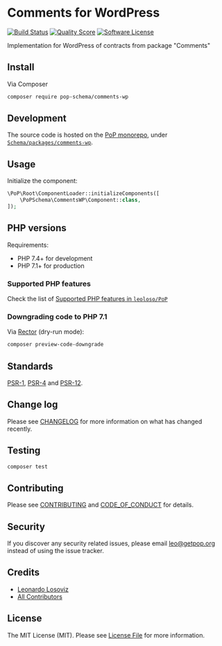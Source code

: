 # Comments for WordPress

[![Build Status][ico-travis]][link-travis]
[![Quality Score][ico-code-quality]][link-code-quality]
[![Software License][ico-license]](LICENSE.md)

<!--
[![Latest Version on Packagist][ico-version]][link-packagist]
[![Coverage Status][ico-scrutinizer]][link-scrutinizer]
[![Total Downloads][ico-downloads]][link-downloads]
-->

Implementation for WordPress of contracts from package "Comments"

## Install

Via Composer

``` bash
composer require pop-schema/comments-wp
```

## Development

The source code is hosted on the [PoP monorepo](https://github.com/leoloso/PoP), under [`Schema/packages/comments-wp`](https://github.com/leoloso/PoP/tree/master/layers/Schema/packages/comments-wp).

## Usage

Initialize the component:

``` php
\PoP\Root\ComponentLoader::initializeComponents([
    \PoPSchema\CommentsWP\Component::class,
]);
```

## PHP versions

Requirements:

- PHP 7.4+ for development
- PHP 7.1+ for production

### Supported PHP features

Check the list of [Supported PHP features in `leoloso/PoP`](https://github.com/leoloso/PoP/#supported-php-features)

### Downgrading code to PHP 7.1

Via [Rector](https://github.com/rectorphp/rector) (dry-run mode):

```bash
composer preview-code-downgrade
```

## Standards

[PSR-1](https://www.php-fig.org/psr/psr-1), [PSR-4](https://www.php-fig.org/psr/psr-4) and [PSR-12](https://www.php-fig.org/psr/psr-12).

## Change log

Please see [CHANGELOG](CHANGELOG.md) for more information on what has changed recently.

## Testing

``` bash
composer test
```

## Contributing

Please see [CONTRIBUTING](CONTRIBUTING.md) and [CODE_OF_CONDUCT](CODE_OF_CONDUCT.md) for details.

## Security

If you discover any security related issues, please email leo@getpop.org instead of using the issue tracker.

## Credits

- [Leonardo Losoviz][link-author]
- [All Contributors][link-contributors]

## License

The MIT License (MIT). Please see [License File](LICENSE.md) for more information.

[ico-version]: https://img.shields.io/packagist/v/pop-schema/comments-wp.svg?style=flat-square
[ico-license]: https://img.shields.io/badge/license-MIT-brightgreen.svg?style=flat-square
[ico-travis]: https://img.shields.io/travis/pop-schema/comments-wp/master.svg?style=flat-square
[ico-scrutinizer]: https://img.shields.io/scrutinizer/coverage/g/pop-schema/comments-wp.svg?style=flat-square
[ico-code-quality]: https://img.shields.io/scrutinizer/g/pop-schema/comments-wp.svg?style=flat-square
[ico-downloads]: https://img.shields.io/packagist/dt/pop-schema/comments-wp.svg?style=flat-square

[link-packagist]: https://packagist.org/packages/pop-schema/comments-wp
[link-travis]: https://travis-ci.org/pop-schema/comments-wp
[link-scrutinizer]: https://scrutinizer-ci.com/g/pop-schema/comments-wp/code-structure
[link-code-quality]: https://scrutinizer-ci.com/g/pop-schema/comments-wp
[link-downloads]: https://packagist.org/packages/pop-schema/comments-wp
[link-author]: https://github.com/leoloso
[link-contributors]: ../../../../../../contributors
